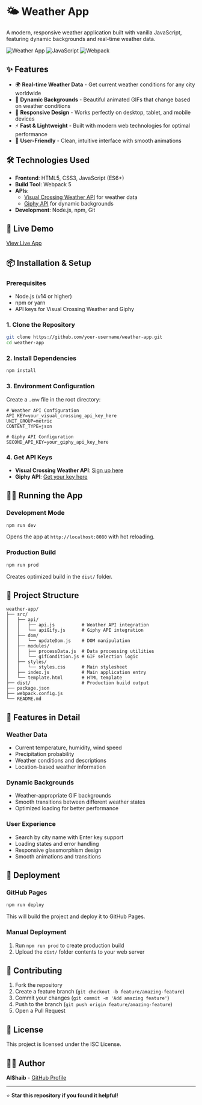 # 🌤️ Weather App

A modern, responsive weather application built with vanilla JavaScript, featuring dynamic backgrounds and real-time weather data.

![Weather App](https://img.shields.io/badge/Status-Live-brightgreen)
![JavaScript](https://img.shields.io/badge/JavaScript-ES6+-yellow)
![Webpack](https://img.shields.io/badge/Webpack-5.x-blue)

## ✨ Features

- 🌍 **Real-time Weather Data** - Get current weather conditions for any city worldwide
- 🎨 **Dynamic Backgrounds** - Beautiful animated GIFs that change based on weather conditions
- 📱 **Responsive Design** - Works perfectly on desktop, tablet, and mobile devices
- ⚡ **Fast & Lightweight** - Built with modern web technologies for optimal performance
- 🎯 **User-Friendly** - Clean, intuitive interface with smooth animations

## 🛠️ Technologies Used

- **Frontend**: HTML5, CSS3, JavaScript (ES6+)
- **Build Tool**: Webpack 5
- **APIs**:
  - [Visual Crossing Weather API](https://www.visualcrossing.com/weather-api) for weather data
  - [Giphy API](https://developers.giphy.com/) for dynamic backgrounds
- **Development**: Node.js, npm, Git

## 🚀 Live Demo

[View Live App](https://your-username.github.io/weather-app)

## 📦 Installation & Setup

### Prerequisites

- Node.js (v14 or higher)
- npm or yarn
- API keys for Visual Crossing Weather and Giphy

### 1. Clone the Repository

```bash
git clone https://github.com/your-username/weather-app.git
cd weather-app
```

### 2. Install Dependencies

```bash
npm install
```

### 3. Environment Configuration

Create a `.env` file in the root directory:

```env
# Weather API Configuration
API_KEY=your_visual_crossing_api_key_here
UNIT_GROUP=metric
CONTENT_TYPE=json

# Giphy API Configuration
SECOND_API_KEY=your_giphy_api_key_here
```

### 4. Get API Keys

- **Visual Crossing Weather API**: [Sign up here](https://www.visualcrossing.com/weather-api)
- **Giphy API**: [Get your key here](https://developers.giphy.com/)

## 🏃‍♂️ Running the App

### Development Mode

```bash
npm run dev
```

Opens the app at `http://localhost:8080` with hot reloading.

### Production Build

```bash
npm run prod
```

Creates optimized build in the `dist/` folder.

## 📂 Project Structure

```
weather-app/
├── src/
│   ├── api/
│   │   ├── api.js          # Weather API integration
│   │   └── apiGify.js      # Giphy API integration
│   ├── dom/
│   │   └── updateDom.js    # DOM manipulation
│   ├── modules/
│   │   ├── processData.js  # Data processing utilities
│   │   └── gifCondition.js # GIF selection logic
│   ├── styles/
│   │   └── styles.css      # Main stylesheet
│   ├── index.js            # Main application entry
│   └── template.html       # HTML template
├── dist/                   # Production build output
├── package.json
├── webpack.config.js
└── README.md
```

## 🎨 Features in Detail

### Weather Data

- Current temperature, humidity, wind speed
- Precipitation probability
- Weather conditions and descriptions
- Location-based weather information

### Dynamic Backgrounds

- Weather-appropriate GIF backgrounds
- Smooth transitions between different weather states
- Optimized loading for better performance

### User Experience

- Search by city name with Enter key support
- Loading states and error handling
- Responsive glassmorphism design
- Smooth animations and transitions

## 🚀 Deployment

### GitHub Pages

```bash
npm run deploy
```

This will build the project and deploy it to GitHub Pages.

### Manual Deployment

1. Run `npm run prod` to create production build
2. Upload the `dist/` folder contents to your web server

## 🤝 Contributing

1. Fork the repository
2. Create a feature branch (`git checkout -b feature/amazing-feature`)
3. Commit your changes (`git commit -m 'Add amazing feature'`)
4. Push to the branch (`git push origin feature/amazing-feature`)
5. Open a Pull Request

## 📝 License

This project is licensed under the ISC License.

## 👨‍💻 Author

**Al$haib** - [GitHub Profile](https://github.com/your-username)

---

⭐ **Star this repository if you found it helpful!**
